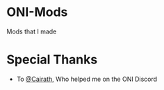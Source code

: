 # ONI-Mods
 Mods that I made


# Special Thanks
* To [@Cairath](https://github.com/Cairath/), Who helped me on the ONI Discord
